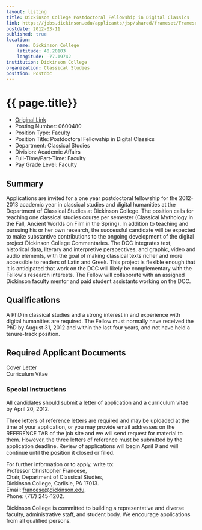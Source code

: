 ```yaml
---
layout: listing
title: Dickinson College Postdoctoral Fellowship in Digital Classics 
link: https://jobs.dickinson.edu/applicants/jsp/shared/frameset/Frameset.jsp?time=1331517348688
postdate: 2012-03-11
published: true
location:
    name: Dickinson College
    latitude: 40.20103
    longitude: -77.19742
institution: Dickinson College
organization: Classical Studies
position: Postdoc
---
```


# {{ page.title}}

*  [Original Link](https://jobs.dickinson.edu/applicants/jsp/shared/frameset/Frameset.jsp?time=1331517348688)
*  Posting Number: 0600480  
*  Position Type: Faculty  
*  Position Title: Postdoctoral Fellowship in Digital Classics  
*  Department: Classical Studies  
*  Division: Academic Affairs  
*  Full-Time/Part-Time:	Faculty  
*  Pay Grade Level: Faculty

## Summary
Applications are invited for a one year postdoctoral fellowship for the 2012-2013 academic year in classical studies and digital humanities at the Department of Classical Studies at Dickinson College. The position calls for teaching one classical studies course per semester (Classical Mythology in the Fall, Ancient Worlds on Film in the Spring). In addition to teaching and pursuing his or her own research, the successful candidate will be expected to make substantive contributions to the ongoing development of the digital project Dickinson College Commentaries. The DCC integrates text, historical data, literary and interpretive perspectives, and graphic, video and audio elements, with the goal of making classical texts richer and more accessible to readers of Latin and Greek. This project is flexible enough that it is anticipated that work on the DCC will likely be complementary with the Fellow's research interests. The Fellow will collaborate with an assigned Dickinson faculty mentor and paid student assistants working on the DCC.  


## Qualifications
A PhD in classical studies and a strong interest in and experience with digital humanities are required. The Fellow must normally have received the PhD by August 31, 2012 and within the last four years, and not have held a tenure-track position.  

## Required Applicant Documents
Cover Letter  
Curriculum Vitae  

### Special Instructions
All candidates should submit a letter of application and a curriculum vitae by April 20, 2012. 

Three letters of reference letters are required and may be uploaded at the time of your application, or you may provide email addresses on the REFERENCE TAB of the job site and we will send request for material to them. However, the three letters of reference must be submitted by the application deadline. Review of applications will begin April 9 and will continue until the position it closed or filled. 

For further information or to apply, write to:  
Professor Christopher Francese,  
Chair, Department of Classical Studies,  
Dickinson College, Carlisle, PA 17013.  
Email: francese@dickinson.edu.  
Phone: (717) 245-1202.

Dickinson College is committed to building a representative and diverse faculty, administrative staff, and student body. We encourage applications from all qualified persons.